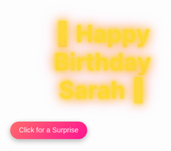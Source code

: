 <!DOCTYPE html>
<html lang="en">
<head>
  <meta charset="UTF-8">
  <title>Happy Birthday Chilli !</title>
  <link href="https://fonts.googleapis.com/css2?family=Dancing+Script&display=swap" rel="stylesheet">
  <style>
    :root {
      --primary: #ff6ec4;
      --secondary: #7873f5;
      --accent: #fdd835;
    }

    body {
      margin: 0;
      font-family: 'Dancing Script', cursive;
      background: linear-gradient(135deg, var(--primary), var(--secondary));
      display: flex;
      flex-direction: column;
      align-items: center;
      justify-content: center;
      min-height: 100vh;
      overflow: hidden;
      color: white;
    }

    h1 {
      font-size: 4rem;
      color: var(--accent);
      text-shadow:
        0 0 10px var(--accent),
        0 0 20px var(--accent),
        0 0 30px var(--accent),
        0 0 40px var(--primary);
      animation: float 3s ease-in-out infinite, glow 1.s ease-in-out infinite;
      margin: 2rem;
      text-align: center;
    }

    @keyframes float {
      0%, 100% { transform: translateY(0); }
      50% { transform: translateY(-15px); }
    }

    @keyframes glow {
      0%, 100% {
        text-shadow:
          0 0 10px var(--accent),
          0 0 20px var(--accent),
          0 0 30px var(--accent),
          0 0 40px var(--primary);
      }
      50% {
        text-shadow:
          0 0 5px var(--accent),
          0 0 10px var(--accent),
          0 0 15px var(--accent),
          0 0 20px var(--primary);
      }
    }

    .btn {
      background: linear-gradient(135deg, #ff6b6b, #ff1493);
      color: white;
      padding: 0.8rem 1.5rem;
      font-size: 1.2rem;
      border: none;
      border-radius: 30px;
      cursor: pointer;
      box-shadow: 0 5px 15px rgba(0,0,0,0.3);
      transition: transform 0.3s ease;
      animation: pulse 2s infinite;
      margin-top: 1rem;
    }

    .btn:hover {
      transform: scale(1.1);
    }

    @keyframes pulse {
      0% { transform: scale(1); }
      50% { transform: scale(1.05); }
      100% { transform: scale(1); }
    }

    #cake {
      font-size: 6rem;
      cursor: pointer;
      animation: float 4s ease-in-out infinite;
    }

    @keyframes sparkleFade {
      0% { opacity: 1; transform: scale(1); }
      100% { opacity: 0; transform: scale(2); }
    }

    @keyframes floatHeart {
      0% { transform: translateY(0); }
      50% { transform: translateY(-50px); }
      100% { transform: translateY(0); }
    }
  </style>
</head>
<body>

  <h1>🎉 Happy Birthday Sarah 🎂</h1>
  <div id="cake"></div>
  <button class="btn" onclick="createHearts()">Click for a Surprise</button>

  <audio id="birthdayAudio" autoplay loop>
    <source src="https://www.soundhelix.com/examples/mp3/SoundHelix-Song-1.mp3" type="audio/mpeg">
    Your browser does not support the audio element.
  </audio>

  <script>
    function createHearts() {
      for (let i = 0; i < 20; i++) {
        const heart = document.createElement('div');
        heart.textContent = '💖';
        heart.style.position = 'fixed';
        heart.style.left = Math.random() * 100 + 'vw';
        heart.style.top = Math.random() * 100 + 'vh';
        heart.style.fontSize = Math.random() * 24 + 16 + 'px';
        heart.style.opacity = 0.8;
        heart.style.animation = floatHeart ${2 + Math.random() * 4}s ease-in-out infinite;
        heart.style.zIndex = 999;
        document.body.appendChild(heart);
        setTimeout(() => heart.remove(), 10000);
      }
    }

    function sparkleEffect() {
      for (let i = 0; i < 15; i++) {
        const sparkle = document.createElement('div');
        sparkle.textContent = '✨';
        sparkle.style.position = 'fixed';
        sparkle.style.left = (window.innerWidth / 2) + (Math.random() * 100 - 50) + 'px';
        sparkle.style.top = (window.innerHeight / 2) + (Math.random() * 100 - 50) + 'px';
        sparkle.style.opacity = 0.8;
        sparkle.style.fontSize = '20px';
        sparkle.style.animation = 'sparkleFade 1s ease-out';
        sparkle.style.zIndex = 1000;
        document.body.appendChild(sparkle);
        setTimeout(() => sparkle.remove(), 1000);
      }
    }

    document.getElementById('cake').addEventListener('click', sparkleEffect);
  </script>

</body>
</html>
 
 
